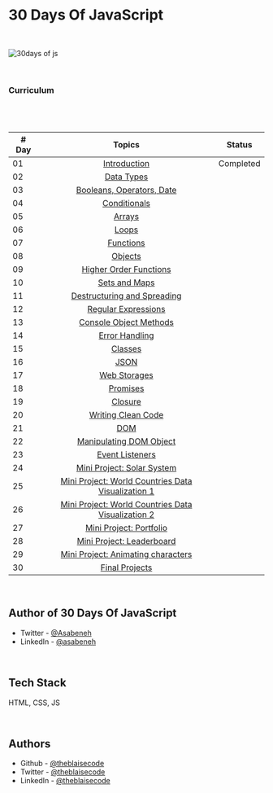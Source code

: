 # 30 Days Of JavaScript

<br/>


![30days of js](https://github.com/theblaisecode/30daysofJS/assets/89015653/d3878f83-f53f-44cc-b06c-a46351f06ee1)

<br/>

### Curriculum

#

<br/>

| # Day |                                                                       Topics                                                                        |                     Status                     |
| ----- | :-------------------------------------------------------------------------------------------------------------------------------------------------: |------------------------------------------------|
| 01    |                                                             [Introduction](./readMe.md)                                                             |                   Completed                    |
| 02    |                                               [Data Types](./02_Day_Data_types/02_day_data_types.md)                                                |                                         |
| 03    |                             [Booleans, Operators, Date](./03_Day_Booleans_operators_date/03_booleans_operators_date.md)                             |                                         |
| 04    |                                            [Conditionals](./04_Day_Conditionals/04_day_conditionals.md)                                             |                                         |
| 05    |                                                     [Arrays](./05_Day_Arrays/05_day_arrays.md)                                                      |                                         |
| 06    |                                                       [Loops](./06_Day_Loops/06_day_loops.md)                                                       |                                         |
| 07    |                                                 [Functions](./07_Day_Functions/07_day_functions.md)                                                 |                                         |
| 08    |                                                    [Objects](./08_Day_Objects/08_day_objects.md)                                                    |                                         |
| 09    |                             [Higher Order Functions](./09_Day_Higher_order_functions/09_day_higher_order_functions.md)                              |                                         |
| 10    |                                           [Sets and Maps](./10_Day_Sets_and_Maps/10_day_Sets_and_Maps.md)                                           |                                         |
| 11    |                      [Destructuring and Spreading](./11_Day_Destructuring_and_spreading/11_day_destructuring_and_spreading.md)                      |                                         |
| 12    |                                  [Regular Expressions](./12_Day_Regular_expressions/12_day_regular_expressions.md)                                  |                                         |
| 13    |                             [Console Object Methods](./13_Day_Console_object_methods/13_day_console_object_methods.md)                              |                                         |
| 14    |                                         [Error Handling](./14_Day_Error_handling/14_day_error_handling.md)                                          |                                         |
| 15    |                                                    [Classes](./15_Day_Classes/15_day_classes.md)                                                    |                                         |
| 16    |                                                        [JSON](./16_Day_JSON/16_day_json.md)                                                         |                                         |
| 17    |                                            [Web Storages](./17_Day_Web_storages/17_day_web_storages.md)                                             |                                         |
| 18    |                                                  [Promises](./18_Day_Promises/18_day_promises.md)                                                   |                                         |
| 19    |                                                   [Closure](./19_Day_Closures/19_day_closures.md)                                                   |                                         |
| 20    |                                  [Writing Clean Code](./20_Day_Writing_clean_codes/20_day_writing_clean_codes.md)                                   |                                         |
| 21    |                                                          [DOM](./21_Day_DOM/21_day_dom.md)                                                          |                                         |
| 22    |                            [Manipulating DOM Object](./22_Day_Manipulating_DOM_object/22_day_manipulating_DOM_object.md)                            |                                         |
| 23    |                                        [Event Listeners](./23_Day_Event_listeners/23_day_event_listeners.md)                                        |                                         |
| 24    |                             [Mini Project: Solar System](./24_Day_Project_solar_system/24_day_project_solar_system.md)                              |                                         |
| 25    | [Mini Project: World Countries Data Visualization 1](./25_Day_World_countries_data_visualization_1/25_day_world_countries_data_visualization_1.md)  |                                         |
| 26    | [Mini Project: World Countries Data Visualization 2](./26_Day_World_countries_data_visualization_2/26_day_world_countries_data_visualization_2.md)  |                                         |
| 27    |                             [Mini Project: Portfolio](./27_Day_Mini_project_portfolio/27_day_mini_project_portfolio.md)                             |                                         |
| 28    |                          [Mini Project: Leaderboard](./28_Day_Mini_project_leaderboard/28_day_mini_project_leaderboard.md)                          |                                         |
| 29    |             [Mini Project: Animating characters](./29_Day_Mini_project_animating_characters/29_day_mini_project_animating_characters.md)            |                                         |
| 30    |                                     [Final Projects](./30_Day_Mini_project_final/30_day_mini_project_final.md)                                      |                                         |

<br/>

## Author of 30 Days Of JavaScript

- Twitter - [@Asabeneh](https://twitter.com/Asabeneh)
- LinkedIn - [@asabeneh](https://www.linkedin.com/in/asabeneh/)

<br/>

## Tech Stack

HTML, CSS, JS

<br/>

## Authors

- Github - [@theblaisecode](https://github.com/theblaisecode)
- Twitter - [@theblaisecode](https://twitter.com/theblaisecode)
- LinkedIn - [@theblaisecode](https://www.linkedin.com/in/theblaisecode)
